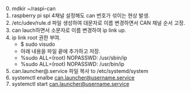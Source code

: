 0. mdkir ~/raspi-can
1. raspberry pi spi 4채널 설정해도 can 번호가 섞이는 현상 발생.
2. /etc/udev/rule.d 파일 생성하여 대문자로 이름 변경하면서 CAN 채널 순서 고정.
3. can lauch하면서 소문자로 이름 변경하여 ip link up.
4. ip link root 권한 부여.
    - $ sudo visudo
    - 아래 내용을 파일 끝에 추가하고 저장.
    - %sudo ALL=(root) NOPASSWD: /usr/sbin/ip
    - %sudo ALL=(root) NOPASSWD: /usr/bin/ip
5. can.launcher@.service 파일 복사 to /etc/systemd/system
6. systemctl enalbe can.launcher@username.service
7. systemctl start can.launcher@username.service
